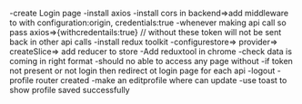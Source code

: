 
-create Login page
-install axios
-install cors in backend=>add middleware to with configuration:origin, credentials:true
-whenever making api call so pass axios=>{withcredentails:true}
// without these token will not be sent back in other api calls
-install redux toolkit
-configurestore=> provider=> createSlice=> add reducer to store
-Add reduxtool in chrome
-check data is coming in right format
-should no able to access any page without 
-if token not present or not login then redirect ot login page for each api
-logout
-profile router created
-make an editprofile where can update
-use toast to show profile saved successfully


